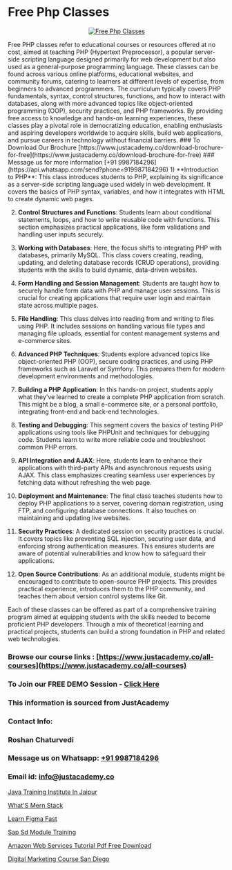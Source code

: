 # Free Php Classes

<p align="center">
  <a href="https://justacademy.co/course-detail/php-training">
    <img src="https://justacademy.co/storage2/course_image/1676637155_course_image.webp" alt="Free Php Classes">
  </a>
</p>
Free PHP classes refer to educational courses or resources offered at no cost, aimed at teaching PHP (Hypertext Preprocessor), a popular server-side scripting language designed primarily for web development but also used as a general-purpose programming language. These classes can be found across various online platforms, educational websites, and community forums, catering to learners at different levels of expertise, from beginners to advanced programmers. The curriculum typically covers PHP fundamentals, syntax, control structures, functions, and how to interact with databases, along with more advanced topics like object-oriented programming (OOP), security practices, and PHP frameworks. By providing free access to knowledge and hands-on learning experiences, these classes play a pivotal role in democratizing education, enabling enthusiasts and aspiring developers worldwide to acquire skills, build web applications, and pursue careers in technology without financial barriers.
### To Download Our Brochure [https://www.justacademy.co/download-brochure-for-free](https://www.justacademy.co/download-brochure-for-free)
### Message us for more information [+91 9987184296](https://api.whatsapp.com/send?phone=919987184296)
1) **Introduction to PHP**: This class introduces students to PHP, explaining its significance as a server-side scripting language used widely in web development. It covers the basics of PHP syntax, variables, and how it integrates with HTML to create dynamic web pages.

2) **Control Structures and Functions**: Students learn about conditional statements, loops, and how to write reusable code with functions. This section emphasizes practical applications, like form validations and handling user inputs securely.

3) **Working with Databases**: Here, the focus shifts to integrating PHP with databases, primarily MySQL. This class covers creating, reading, updating, and deleting database records (CRUD operations), providing students with the skills to build dynamic, data-driven websites.

4) **Form Handling and Session Management**: Students are taught how to securely handle form data with PHP and manage user sessions. This is crucial for creating applications that require user login and maintain state across multiple pages.

5) **File Handling**: This class delves into reading from and writing to files using PHP. It includes sessions on handling various file types and managing file uploads, essential for content management systems and e-commerce sites.

6) **Advanced PHP Techniques**: Students explore advanced topics like object-oriented PHP (OOP), secure coding practices, and using PHP frameworks such as Laravel or Symfony. This prepares them for modern development environments and methodologies.

7) **Building a PHP Application**: In this hands-on project, students apply what they've learned to create a complete PHP application from scratch. This might be a blog, a small e-commerce site, or a personal portfolio, integrating front-end and back-end technologies.

8) **Testing and Debugging**: This segment covers the basics of testing PHP applications using tools like PHPUnit and techniques for debugging code. Students learn to write more reliable code and troubleshoot common PHP errors.

9) **API Integration and AJAX**: Here, students learn to enhance their applications with third-party APIs and asynchronous requests using AJAX. This class emphasizes creating seamless user experiences by fetching data without refreshing the web page.

10) **Deployment and Maintenance**: The final class teaches students how to deploy PHP applications to a server, covering domain registration, using FTP, and configuring database connections. It also touches on maintaining and updating live websites.

11) **Security Practices**: A dedicated session on security practices is crucial. It covers topics like preventing SQL injection, securing user data, and enforcing strong authentication measures. This ensures students are aware of potential vulnerabilities and know how to safeguard their applications.

12) **Open Source Contributions**: As an additional module, students might be encouraged to contribute to open-source PHP projects. This provides practical experience, introduces them to the PHP community, and teaches them about version control systems like Git.

Each of these classes can be offered as part of a comprehensive training program aimed at equipping students with the skills needed to become proficient PHP developers. Through a mix of theoretical learning and practical projects, students can build a strong foundation in PHP and related web technologies.

### Browse our course links : [https://www.justacademy.co/all-courses](https://www.justacademy.co/all-courses) 
### To Join our FREE DEMO Session - [Click Here](https://www.justacademy.co/register-for-course-demo)


### This information is sourced from JustAcademy
### Contact Info:
### Roshan Chaturvedi
### Message us on Whatsapp: [+91 9987184296](https://api.whatsapp.com/send?phone=919987184296)
### Email id: [info@justacademy.co](mailto:info@justacademy.co)
                
[Java Training Institute In Jaipur](https://www.linkedin.com/pulse/java-training-institute-jaipur-justacademy-las-vegas-p9fkf?trackingId=L0rjf26dv4XrNMHNNnfcxQ%3D%3D&lipi=urn%3Ali%3Apage%3Ad_flagship3_company_admin%3BSRVvZqxTRJ2BK3zMbr9wpQ%3D%3D)

[What'S Mern Stack](https://www.linkedin.com/pulse/whats-mern-stack-justacademy-chandigarh-mhdhe?trackingId=CdD8Szn%2BeW6REyNc99extw%3D%3D&lipi=urn%3Ali%3Apage%3Ad_flagship3_company_admin%3BWufQlDx4QTmF2D0sEhqzSw%3D%3D)

[Learn Figma Fast](https://medium.com/@abhidnya.1068/learn-figma-fast-cc460b03ffe5)

[Sap Sd Module Training](https://medium.com/@negishivu99/sap-sd-module-training-de37f5bdd3a5)

[Amazon Web Services Tutorial Pdf Free Download](https://justacademyin.github.io/justacademy/amazon-web-services-tutorial-pdf-free-download)

[Digital Marketing Course San Diego](https://justacademyin.github.io/Articles/Digital-Marketing-Course-San-Diego)

